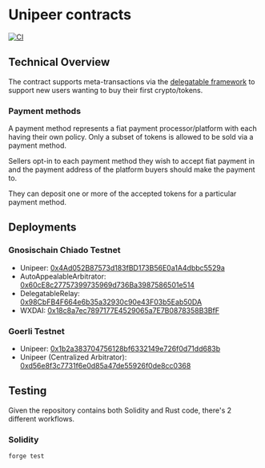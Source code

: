 # Unipeer contracts 

[![CI](https://github.com/unipeer/unipeer/actions/workflows/contracts.yml/badge.svg)](https://github.com/unipeer/unipeer/actions/workflows/contracts.yml)

## Technical Overview

The contract supports meta-transactions via the [delegatable framework][1] to support
new users wanting to buy their first crypto/tokens.

### Payment methods

A payment method represents a fiat payment processor/platform with each
having their own policy.
Only a subset of tokens is allowed to be sold via a payment method.

Sellers opt-in to each payment method they wish to accept fiat payment in
and the payment address of the platform buyers should make the payment to.

They can deposit one or more of the accepted tokens for a particular payment
method.

## Deployments

### Gnosischain Chiado Testnet


* Unipeer: [0x4Ad052B87573d183fBD173B56E0a1A4dbbc5529a](https://blockscout.chiadochain.net/address/0x4Ad052B87573d183fBD173B56E0a1A4dbbc5529a)
* AutoAppealableArbitrator: [0x60cE8c27757399735969d736Ba3987586501e514](https://blockscout.chiadochain.net/address/0x60cE8c27757399735969d736Ba3987586501e514)
* DelegatableRelay: [0x98CbFB4F664e6b35a32930c90e43F03b5Eab50DA](https://blockscout.chiadochain.net/address/0x98CbFB4F664e6b35a32930c90e43F03b5Eab50DA)
* WXDAI: [0x18c8a7ec7897177E4529065a7E7B0878358B3BfF](https://blockscout.chiadochain.net/address/0x18c8a7ec7897177E4529065a7E7B0878358B3BfF)

### Goerli Testnet

* Unipeer: [0x1b2a383704756128bf6332149e726f0d71dd683b](https://goerli.etherscan.io/address/0x1b2a383704756128bf6332149e726f0d71dd683b)
* Unipeer (Centralized Arbitrator): [0xd56e8f3c7731f6e0d85a47de55926f0de8cc0368](https://goerli.etherscan.io/address/0xd56e8f3c7731f6e0d85a47de55926f0de8cc0368)

## Testing

Given the repository contains both Solidity and Rust code, there's 2 different
workflows.

### Solidity

```bash
forge test
```

[1]: https://github.com/delegatable/delegatable-sol
